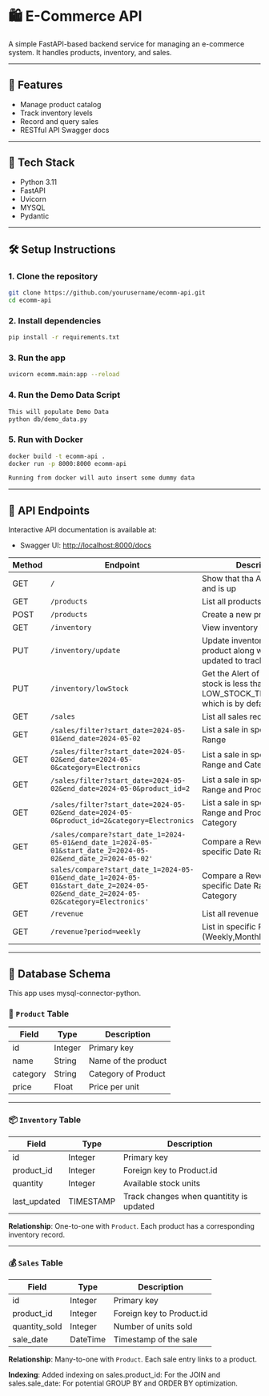 # 🛍️ E-Commerce API

A simple FastAPI-based backend service for managing an e-commerce system. It handles products, inventory, and sales.

---

## 🚀 Features

- Manage product catalog
- Track inventory levels
- Record and query sales
- RESTful API Swagger docs

---

## 🧰 Tech Stack

- Python 3.11
- FastAPI
- Uvicorn
- MYSQL
- Pydantic

---

## 🛠️ Setup Instructions

### 1. Clone the repository

```bash
git clone https://github.com/yourusername/ecomm-api.git
cd ecomm-api
```

### 2. Install dependencies

```bash
pip install -r requirements.txt
```

### 3. Run the app

```bash
uvicorn ecomm.main:app --reload
```

### 4. Run the Demo Data Script

```bash
This will populate Demo Data
python db/demo_data.py
```

### 5. Run with Docker

```bash
docker build -t ecomm-api .
docker run -p 8000:8000 ecomm-api

Running from docker will auto insert some dummy data
```

---

## 📡 API Endpoints

Interactive API documentation is available at:

- Swagger UI: [http://localhost:8000/docs](http://localhost:8000/docs)

| Method | Endpoint                                                                                                                          | Description                                                                                 |
|--------|-----------------------------------------------------------------------------------------------------------------------------------|---------------------------------------------------------------------------------------------|
| GET    | `/`                                                                                                                               | Show that tha APi is working and is up                                                      |
| GET    | `/products`                                                                                                                       | List all products                                                                           |
| POST   | `/products`                                                                                                                       | Create a new product                                                                        |
| GET    | `/inventory`                                                                                                                      | View inventory levels                                                                       |
| PUT    | `/inventory/update`                                                                                                               | Update inventory for a product along with last updated to track changes                     |
| PUT    | `/inventory/lowStock`                                                                                                             | Get the Alert of Low Stcok if stock is less than LOW_STOCK_THRESHOLD which is by default 10 |
| GET    | `/sales`                                                                                                                          | List all sales records                                                                      |
| GET    | `/sales/filter?start_date=2024-05-01&end_date=2024-05-02`                                                                         | List a sale in specific Date Range                                                          |
| GET    | `/sales/filter?start_date=2024-05-02&end_date=2024-05-0&category=Electronics`                                                     | List a sale in specific Date Range and Category                                             |
| GET    | `/sales/filter?start_date=2024-05-02&end_date=2024-05-0&product_id=2`                                                             | List a sale in specific Date Range and Product                                              |
| GET    | `/sales/filter?start_date=2024-05-02&end_date=2024-05-0&product_id=2&category=Electronics`                                        | List a sale in specific Date Range and Product and Category                                 |
| GET    | `/sales/compare?start_date_1=2024-05-01&end_date_1=2024-05-01&start_date_2=2024-05-02&end_date_2=2024-05-02'`                     | Compare a Revenue in specific Date Range                                                    |
| GET    | `sales/compare?start_date_1=2024-05-01&end_date_1=2024-05-01&start_date_2=2024-05-02&end_date_2=2024-05-02&category=Electronics'` | Compare a Revenue in specific Date Range and Category                                       |
| GET    | `/revenue`                                                                                                                        | List all revenue records                                                                    |
| GET    | `/revenue?period=weekly`                                                                                                          | List in specific Range (Weekly,Monthly,Yearly,Daily)                                        |

---

## 🧱 Database Schema

This app uses mysql-connector-python.

### 🛒 `Product` Table

| Field       | Type     | Description                |
|-------------|----------|----------------------------|
| id          | Integer  | Primary key                |
| name        | String   | Name of the product        |
| category    | String   | Category of Product        |
| price       | Float    | Price per unit             |
---

### 📦 `Inventory` Table

| Field       | Type     | Description                              |
|-------------|----------|------------------------------------------|
| id          | Integer  | Primary key                              |
| product_id  | Integer  | Foreign key to Product.id                |
| quantity    | Integer  | Available stock units                    |
| last_updated| TIMESTAMP| Track changes when quantitity is updated |

**Relationship**: One-to-one with `Product`. Each product has a corresponding inventory record.

---

### 💰 `Sales` Table

| Field       | Type     | Description                      |
|-------------|----------|----------------------------------|
| id          | Integer  | Primary key                      |
| product_id  | Integer  | Foreign key to Product.id        |
|quantity_sold| Integer  | Number of units sold             |
| sale_date   | DateTime | Timestamp of the sale            |

**Relationship**: Many-to-one with `Product`. Each sale entry links to a product.

**Indexing**: Added indexing on 
sales.product_id: For the JOIN
and sales.sale_date: For potential GROUP BY and ORDER BY optimization.